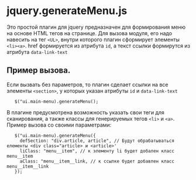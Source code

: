 # jquery.generateMenu.js
Это простой плагин для jquery предназначен для формирования меню на основе HTML тегов на странице. Для вызова модуля,
его надо навесить на тег ` <UL> `, внутри которого плагин сформирует элементы `<li><a>`. href формируется из атрибута
`id`, а текст ссылки формирутся из атрибута `data-link-text`
## Пример вызова.
Если вызвать без параметров, то плагин сделает ссылки на все элементы `<section>`, у которых указан атрибуты `id` и
`data-link-text`
 ```
	$("ui.main-menu).generateMenu();
 ```
В плагине предусмотрена возможность указать свои теги для сканирования, а также классы для генерируемых тегов `<li>` и
`<a>`.
Пример вызова со своими параметрами:
 ```
	$("ui.main-menu).generateMenu({
	  defSection: "div.article, article", // Будут обрабатываться елементы <div class="article> и <article>'
	  liClass: "menu__item", // к элементу li будет добален класс menu__item
	  aClass: "menu__item__link, // к ссылке будет добавлен класс menu__item__link
	});
 ```


